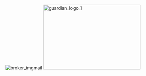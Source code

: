 
![broker_imgmail](https://github.com/user-attachments/assets/12378e76-0604-4f35-ad5b-5adb67d9aafe)
<img width="309" height="207" alt="guardian_logo_1" src="https://github.com/user-attachments/assets/1c831005-0f44-4504-988a-c9e5771a3512" />

